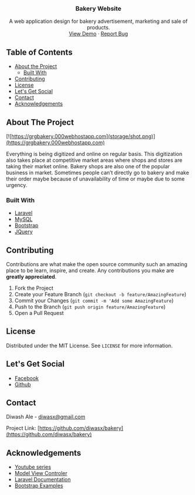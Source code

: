 <br />
  <h3 align="center">Bakery Website</h3>

  <p align="center">
    A web application design for bakery advertisement, marketing and sale of products.
    <br />
    <a target="_blank" href="https://grgbakery.000webhostapp.com">View Demo</a>
    ·
    <a href="https://github.com/diwasx/bakery/issues">Report Bug</a>
  </p>
</p>



<!-- TABLE OF CONTENTS -->
## Table of Contents

* [About the Project](#about-the-project)
  * [Built With](#built-with)
* [Contributing](#contributing)
* [License](#license)
* [Let's Get Social](#lets-get-social)
* [Contact](#contact)
* [Acknowledgements](#acknowledgements)



<!-- ABOUT THE PROJECT -->
## About The Project

[![https://grgbakery.000webhostapp.com](storage/shot.png)](https://grgbakery.000webhostapp.com)

Everything is being digitized and online on regular basis. This digitization also takes place at competitive market areas where shops and stores are taking their market online. Bakery shops are also one of the popular business in market. Sometimes people can’t directly go to bakery and make their order maybe because of unavailability of time or maybe due to some urgency.

### Built With

* [Laravel](https://laravel.com/)
* [MySQL](https://www.mysql.com/)
* [Bootstrap](https://getbootstrap.com)
* [JQuery](https://jquery.com)



<!-- CONTRIBUTING -->
## Contributing

Contributions are what make the open source community such an amazing place to be learn, inspire, and create. Any contributions you make are **greatly appreciated**.

1. Fork the Project
2. Create your Feature Branch (`git checkout -b feature/AmazingFeature`)
3. Commit your Changes (`git commit -m 'Add some AmazingFeature`)
4. Push to the Branch (`git push origin feature/AmazingFeature`)
5. Open a Pull Request



<!-- LICENSE -->
## License

Distributed under the MIT License. See `LICENSE` for more information.



<!-- LET'S GET SOCIAL -->
## Let's Get Social

* [Facebook](https://facebook.com/diwas.ale)
* [Github](https://github.com/diwasx)


<!-- CONTACT -->
## Contact

Diwash Ale - diwasx@gmail.com

Project Link: [https://github.com/diwasx/bakery](https://github.com/diwasx/bakery)


<!-- ACKNOWLEDGEMENTS -->
## Acknowledgements
* [Youtube series](https://www.youtube.com/playlist?list=PLillGF-RfqbYhQsN5WMXy6VsDMKGadrJ- )
* [Model View Controler](https://en.wikipedia.org/wiki/Model-view-controller)
* [Laravel Documentation](https://laravel.com/docs/5.8/)
* [Bootstrap Examples](https://getbootstrap.com/docs/4.0/examples/)
